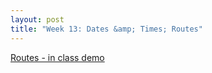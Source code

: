 ```yaml
--- 
layout: post
title: "Week 13: Dates &amp; Times; Routes"
---
```

<a href="https://ctools.umich.edu/access/content/group/5467bdfe-aa27-476f-808f-bdb855e9a6a0/screencasts/SI539-Routing_in_Rails.mov">Routes - in class demo</a>
